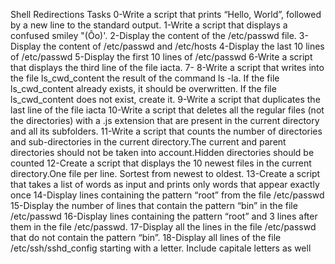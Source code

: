 Shell Redirections Tasks
0-Write a script that prints “Hello, World”, followed by a new line to the standard output.
1-Write a script that displays a confused smiley "(Ôo)'.
2-Display the content of the /etc/passwd file.
3-Display the content of /etc/passwd and /etc/hosts
4-Display the last 10 lines of /etc/passwd
5-Display the first 10 lines of /etc/passwd
6-Write a script that displays the third line of the file iacta.
7-
8-Write a script that writes into the file ls_cwd_content the result of the command ls -la. If the file ls_cwd_content already exists, it should be overwritten. If the file ls_cwd_content does not exist, create it.
9-Write a script that duplicates the last line of the file iacta
10-Write a script that deletes all the regular files (not the directories) with a .js extension that are present in the current directory and all its subfolders.
11-Write a script that counts the number of directories and sub-directories in the current directory.The current and parent directories should not be taken into account.Hidden directories should be counted
12-Create a script that displays the 10 newest files in the current directory.One file per line. Sortest from newest to oldest.
13-Create a script that takes a list of words as input and prints only words that appear exactly once
14-Display lines containing the pattern “root” from the file /etc/passwd
15-Display the number of lines that contain the pattern “bin” in the file /etc/passwd
16-Display lines containing the pattern “root” and 3 lines after them in the file /etc/passwd.
17-Display all the lines in the file /etc/passwd that do not contain the pattern “bin”.
18-Display all lines of the file /etc/ssh/sshd_config starting with a letter. Include capitale letters as well

